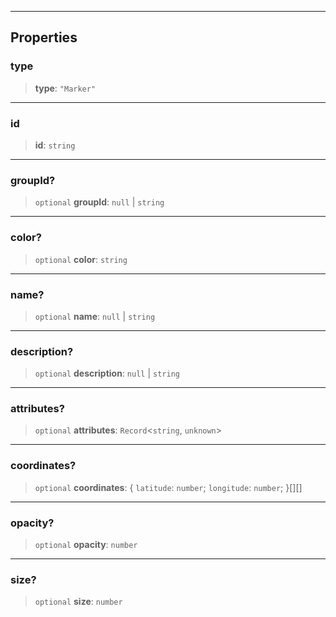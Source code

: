 ***

## Properties

### type

> **type**: `"Marker"`

***

### id

> **id**: `string`

***

### groupId?

> `optional` **groupId**: `null` | `string`

***

### color?

> `optional` **color**: `string`

***

### name?

> `optional` **name**: `null` | `string`

***

### description?

> `optional` **description**: `null` | `string`

***

### attributes?

> `optional` **attributes**: `Record`\<`string`, `unknown`>

***

### coordinates?

> `optional` **coordinates**: \{ `latitude`: `number`; `longitude`: `number`; }\[]\[]

***

### opacity?

> `optional` **opacity**: `number`

***

### size?

> `optional` **size**: `number`
